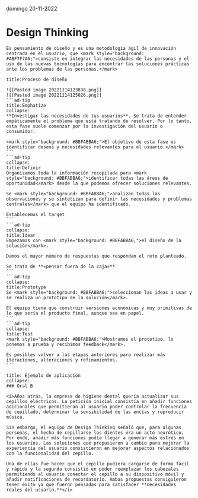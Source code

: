 
domingo 20-11-2022
<div class="head"><h1>Design Thinking</h1></div>

````ad-abstract
Es pensamiento de diseño y es una metodología ágil de innovación centrada en el usuario, que <mark style="background: #ABF7F7A6;">consiste en integrar las necesidades de las personas y el uso de las nuevas tecnologías para encontrar las soluciones prácticas ante los problemas de las personas.</mark>
````


````ad-info
title:Proceso de diseño

![[Pasted image 20221114123838.png]]
![[Pasted image 20221114125026.png]]
```ad-tip
title:Emphatize
collapse:
**Investigar las necesidades de tus usuarios**. Se trata de entender empáticamente el problema que está tratando de resolver. Por lo tanto, esta fase suele comenzar por la investigación del usuario o consumidor.

<mark style="background: #BBFABBA6;">El objetivo de esta fase es identificar deseos y necesidades relevantes para el usuario.</mark>
```
```ad-tip
collapse:
title:Definir
Organizamos toda la información recopilada para <mark style="background: #BBFABBA6;">identificar todas las áreas de oportunidad</mark> desde la que podemos ofrecer soluciones relevantes.

Se <mark style="background: #BBFABBA6;">analizan todas las observaciones y se sintetizan para definir las necesidades y problemas centrales</mark> que el equipo ha identificado.

Establecemos el target
```
```ad-tip
collapse:
title:Idear
Empezamos con <mark style="background: #BBFABBA6;">el diseño de la solución</mark>. 

Damos el mayor número de respuestas que respondan el reto planteado.

Se trata de **«pensar fuera de la caja»**
```
```ad-tip
collapse:
title:Prototype
Se <mark style="background: #BBFABBA6;">seleccionan las ideas a usar y se realiza un prototipo de la solución</mark>.

El equipo tiene que construir versiones económicas y muy primitivas de lo que sería el producto final, aunque sea en papel.
```
```ad-tip
collapse:
title:Test
<mark style="background: #BBFABBA6;">Mostramos el prototipo, lo ponemos a prueba y recibimos feedback</mark>.

Es posibles volver a las etapas anteriores para realizar más iteraciones, alteraciones y refinamientos.
```
````

````ad-example
title: Ejemplo de aplicacíon
collapse:
### Oral B

<i>Años atrás, la empresa de higiene dental quería actualizar sus cepillos eléctricos. La petición inicial consistía en añadir funciones adicionales que permitieran al usuario poder controlar la frecuencia de cepillado, determinar la sensibilidad de las encías y reproducir música.

Sin embargo, el equipo de Design Thinking señaló que, para algunas personas, el hecho de cepillarse los dientes era un acto neurótico. Por ende, añadir más funciones podía llegar a generar más estrés en los usuarios. Las soluciones que propusieron a cambio para mejorar la experiencia del usuario consistieron en mejorar aspectos relacionados con la funcionalidad del cepillo.

Una de ellas fue hacer que el cepillo pudiera cargarse de forma fácil y rápida y la segunda consistió en poder reemplazar los cabezales permitiendo al usuario conectar el cepillo a su dispositivo móvil y añadir notificaciones de recordatorio. Ambas propuestas consiguieron tener éxito ya que fueron pensadas para satisfacer **necesidades reales del usuario.**</i>
````



